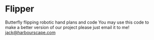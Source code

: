# Flipper
Butterfly flipping robotic hand plans and code
You may use this code to make a better version of our project
please just email it to me!
jack@harbourscape.com
